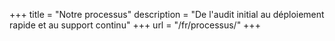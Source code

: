 +++
title = "Notre processus"
description = "De l'audit initial au déploiement rapide et au support continu"
+++
url = "/fr/processus/"
+++
